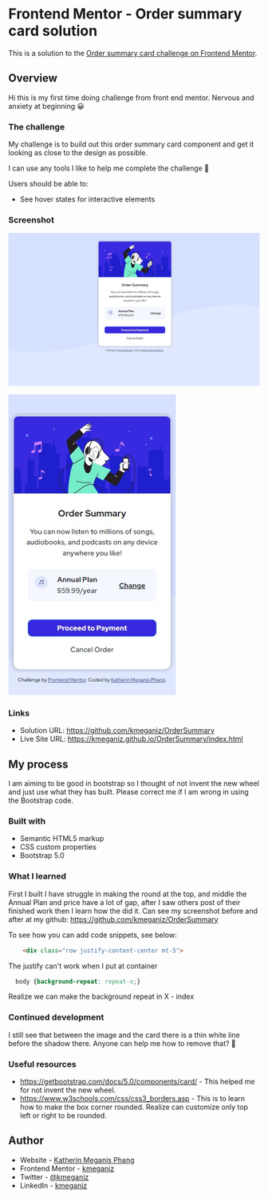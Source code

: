 # Frontend Mentor - Order summary card solution

This is a solution to the [Order summary card challenge on Frontend Mentor](https://www.frontendmentor.io/challenges/order-summary-component-QlPmajDUj).

## Overview

Hi this is my first time doing challenge from front end mentor. Nervous and anxiety at beginning :grinning:

### The challenge

My challenge is to build out this order summary card component and get it looking as close to the design as possible.

I can use any tools I like to help me complete the challenge :smiling_face_with_three_hearts:

Users should be able to:

- See hover states for interactive elements

### Screenshot
![This is the screenshot for desktop](https://github.com/kmeganiz/OrderSummary/blob/main/Screenshot_desktop_1440x900_after.jpg)

![This is the screenshot for mobile](https://github.com/kmeganiz/OrderSummary/blob/main/Screenshot_mobile_375x667_after.jpg)


### Links

- Solution URL: https://github.com/kmeganiz/OrderSummary
- Live Site URL: https://kmeganiz.github.io/OrderSummary/index.html

## My process

I am aiming to be good in bootstrap so I thought of not invent the new wheel and just use what they has built. Please correct me if I am wrong in using the Bootstrap code.

### Built with

- Semantic HTML5 markup
- CSS custom properties
- Bootstrap 5.0

### What I learned

  First I built I have struggle in making the round at the top, and middle the Annual Plan and price have a lot of gap, after I saw others post of their finished work then I learn how the did it. Can see my screenshot before and after at my github: https://github.com/kmeganiz/OrderSummary


To see how you can add code snippets, see below:

```html
    <div class="row justify-content-center mt-5">
```
The justify can't work when I put at container

```css
  body {background-repeat: repeat-x;}
```
Realize we can make the background repeat in X - index

### Continued development

I still see that between the image and the card there is a thin white line before the shadow there. Anyone can help me how to remove that? :pleading_face:

### Useful resources

- https://getbootstrap.com/docs/5.0/components/card/ - This helped me for not invent the new wheel.
- https://www.w3schools.com/css/css3_borders.asp - This is to learn how to make the box corner rounded. Realize can customize only top left or right to be rounded.

## Author

- Website - [Katherin Meganis Phang](https://www.kmeganiz.com)
- Frontend Mentor - [kmeganiz](https://www.frontendmentor.io/profile/kmeganiz)
- Twitter - [@kmeganiz](https://www.twitter.com/kmeganiz)
- LinkedIn - [kmeganiz](https://www.linkedin.com/in/kmeganiz/)

